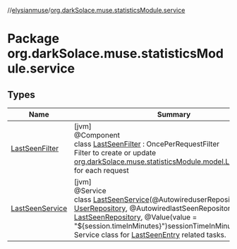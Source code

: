 //[elysianmuse](../../index.md)/[org.darkSolace.muse.statisticsModule.service](index.md)

# Package org.darkSolace.muse.statisticsModule.service

## Types

| Name | Summary |
|---|---|
| [LastSeenFilter](-last-seen-filter/index.md) | [jvm]<br>@Component<br>class [LastSeenFilter](-last-seen-filter/index.md) : OncePerRequestFilter<br>Filter to create or update [org.darkSolace.muse.statisticsModule.model.LastSeenEntry](../org.darkSolace.muse.statisticsModule.model/-last-seen-entry/index.md) for each request |
| [LastSeenService](-last-seen-service/index.md) | [jvm]<br>@Service<br>class [LastSeenService](-last-seen-service/index.md)(@AutowireduserRepository: [UserRepository](../org.darkSolace.muse.userModule.repository/-user-repository/index.md), @AutowiredlastSeenRepository: [LastSeenRepository](../org.darkSolace.muse.statisticsModule.repository/-last-seen-repository/index.md), @Value(value = "${session.timeInMinutes}")sessionTimeInMinutes: [String](https://kotlinlang.org/api/latest/jvm/stdlib/kotlin/-string/index.html))<br>Service class for [LastSeenEntry](../org.darkSolace.muse.statisticsModule.model/-last-seen-entry/index.md) related tasks. |
